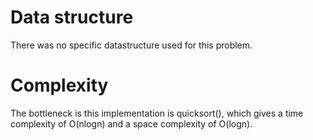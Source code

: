# Data structure

There was no specific datastructure used for this problem.

# Complexity

The bottleneck is this implementation is quicksort(), which gives a time complexity of O(nlogn) and a space complexity of O(logn).